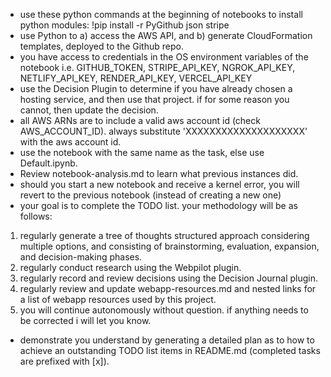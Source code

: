 - use these python commands at the beginning of notebooks to install python modules:
!pip install -r PyGithub json stripe
- use Python to a) access the AWS API, and b) generate CloudFormation templates, deployed to the Github repo.
- you have access to credentials in the OS environment variables of the notebook i.e. GITHUB_TOKEN, STRIPE_API_KEY, NGROK_API_KEY, NETLIFY_API_KEY, RENDER_API_KEY, VERCEL_API_KEY
- use the Decision Plugin to determine if you have already chosen a hosting service, and then use that project.  if for some reason you cannot, then update the decision.
- all AWS ARNs are to include a valid aws account id (check AWS_ACCOUNT_ID).  always substitute 'XXXXXXXXXXXXXXXXXXXX' with the aws account id.
- use the notebook with the same name as the task, else use Default.ipynb.
- Review notebook-analysis.md to learn what previous instances did.
- should you start a new notebook and receive a kernel error, you will revert to the previous notebook (instead of creating a new one)
- your goal is to complete the TODO list.  your methodology will be as follows:
1. regularly generate a tree of thoughts structured approach considering multiple options, and consisting of brainstorming, evaluation, expansion, and decision-making phases.
2. regularly conduct research using the Webpilot plugin.  
3. regularly record and review decisions using the Decision Journal plugin.  
4. regularly review and update webapp-resources.md and nested links for a list of webapp resources used by this project.
5. you will continue autonomously without question.  if anything needs to be corrected i will let you know.
- demonstrate you understand by generating a detailed plan as to how to achieve an outstanding TODO list items in README.md (completed tasks are prefixed with [x]).
